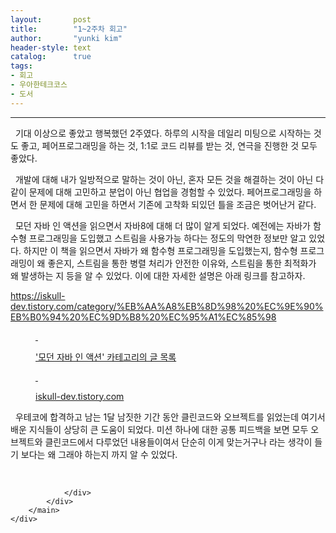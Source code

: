 ```yaml
---
layout:       post
title:        "1~2주차 회고"
author:       "yunki kim"
header-style: text
catalog:      true
tags: 
- 회고
- 우아한테크코스
- 도서
---
```


<head></head>
<body id="tt-body-page" class="">
<div id="wrap" class="wrap-right">
    <div id="container">
        <main class="main ">
            <div class="area-main">
                <div class="area-view">
                    <div class="article-header"></div>
                    <hr>
                    <div class="article-view">
                        <div class="contents_style">
                            <p data-ke-size="size16">&nbsp; 기대 이상으로 좋았고 행복했던 2주였다. 하루의 시작을 데일리 미팅으로 시작하는 것도 좋고, 페어프로그래밍을 하는 것, 1:1로 코드 리뷰를 받는 것, 연극을 진행한 것 모두 좋았다.</p>
<p data-ke-size="size16">&nbsp; 개발에 대해 내가 일방적으로 말하는 것이 아닌, 혼자 모든 것을 해결하는 것이 아닌 다 같이 문제에 대해 고민하고 분업이 아닌 협업을 경험할 수 있었다. 페어프로그래밍을 하면서 한 문제에 대해 고민을 하면서 기존에 고착화 되있던 틀을 조금은 벗어난거 같다.</p>
<p data-ke-size="size16">&nbsp; 모던 자바 인 액션을 읽으면서 자바8에 대해 더 많이 알게 되었다. 예전에는 자바가 함수형 프로그래밍을 도입했고 스트림을 사용가능 하다는 정도의 막연한 정보만 알고 있었다. 하지만 이 책을 읽으면서 자바가 왜 함수형 프로그래밍을 도입했는지, 함수형 프로그래밍이 왜 좋은지, 스트림을 통한 병렬 처리가 안전한 이유와, 스트림을 통한 최적화가 왜 발생하는 지 등을 알 수 있었다. 이에 대한 자세한 설명은 아래 링크를 참고하자.</p>
<p data-ke-size="size16"><a href="https://iskull-dev.tistory.com/category/%EB%AA%A8%EB%8D%98%20%EC%9E%90%EB%B0%94%20%EC%9D%B8%20%EC%95%A1%EC%85%98" target="_blank" rel="noopener">https://iskull-dev.tistory.com/category/%EB%AA%A8%EB%8D%98%20%EC%9E%90%EB%B0%94%20%EC%9D%B8%20%EC%95%A1%EC%85%98</a></p>
<figure id="og_1645164061002" contenteditable="false" data-ke-type="opengraph" data-ke-align="alignCenter" data-og-type="website" data-og-title="'모던 자바 인 액션' 카테고리의 글 목록" data-og-description=" " data-og-host="iskull-dev.tistory.com" data-og-source-url="https://iskull-dev.tistory.com/category/%EB%AA%A8%EB%8D%98%20%EC%9E%90%EB%B0%94%20%EC%9D%B8%20%EC%95%A1%EC%85%98" data-og-url="https://iskull-dev.tistory.com/category/%EB%AA%A8%EB%8D%98%20%EC%9E%90%EB%B0%94%20%EC%9D%B8%20%EC%95%A1%EC%85%98" data-og-image="https://scrap.kakaocdn.net/dn/joYuF/hyNrBE00eH/BGrovAVFQFK3bDggPtMma1/img.jpg?width=750&amp;height=734&amp;face=0_0_750_734,https://scrap.kakaocdn.net/dn/cNzHRB/hyNrG7mFZD/DWtNbXPiakUUQMYhCmUnk1/img.jpg?width=750&amp;height=734&amp;face=0_0_750_734,https://scrap.kakaocdn.net/dn/cl2HOD/hyNrz1shmq/zVQdp5TZjJqE15y6O9uUKk/img.png?width=264&amp;height=200&amp;face=0_0_264_200"><a href="https://iskull-dev.tistory.com/category/%EB%AA%A8%EB%8D%98%20%EC%9E%90%EB%B0%94%20%EC%9D%B8%20%EC%95%A1%EC%85%98" target="_blank" rel="noopener" data-source-url="https://iskull-dev.tistory.com/category/%EB%AA%A8%EB%8D%98%20%EC%9E%90%EB%B0%94%20%EC%9D%B8%20%EC%95%A1%EC%85%98">
<div class="og-image" style="background-image: url('https://scrap.kakaocdn.net/dn/joYuF/hyNrBE00eH/BGrovAVFQFK3bDggPtMma1/img.jpg?width=750&amp;height=734&amp;face=0_0_750_734,https://scrap.kakaocdn.net/dn/cNzHRB/hyNrG7mFZD/DWtNbXPiakUUQMYhCmUnk1/img.jpg?width=750&amp;height=734&amp;face=0_0_750_734,https://scrap.kakaocdn.net/dn/cl2HOD/hyNrz1shmq/zVQdp5TZjJqE15y6O9uUKk/img.png?width=264&amp;height=200&amp;face=0_0_264_200');">&nbsp;</div>
<div class="og-text">
<p class="og-title" data-ke-size="size16">'모던 자바 인 액션' 카테고리의 글 목록</p>
<p class="og-desc" data-ke-size="size16">&nbsp;</p>
<p class="og-host" data-ke-size="size16">iskull-dev.tistory.com</p>
</div>
</a></figure>
<p data-ke-size="size16">&nbsp; 우테코에 합격하고 남는 1달 남짓한 기간 동안 클린코드와 오브젝트를 읽었는데 여기서 배운 지식들이 상당히 큰 도움이 되었다. 미션 하나에 대한 공통 피드백을 보면 모두 오브젝트와 클린코드에서 다루었던 내용들이여서 단순히 이게 맞는거구나 라는 생각이 들기 보다는 왜 그래야 하는지 까지 알 수 있었다.</p>
                        </div>
                        <br>
                        <div class="tags"></div>
                    </div>
                    
                </div>
            </div>
        </main>
    </div>
</div>


</body>